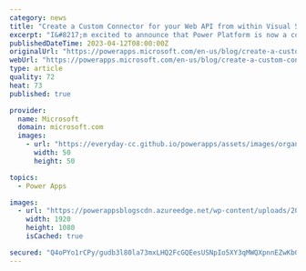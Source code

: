 ```yaml
---
category: news
title: "Create a Custom Connector for your Web API from within Visual Studio"
excerpt: "I&#8217;m excited to announce that Power Platform is now a connected service in Visual Studio 2022 Preview! Code-first developers will now be able to create both APIs and connectors from within Microsoft Visual Studio, thereby minimizing context switching when developing custom connectors for Microsoft"
publishedDateTime: 2023-04-12T08:00:00Z
originalUrl: "https://powerapps.microsoft.com/en-us/blog/create-a-custom-connector-for-your-web-api-from-within-visual-studio/"
webUrl: "https://powerapps.microsoft.com/en-us/blog/create-a-custom-connector-for-your-web-api-from-within-visual-studio/"
type: article
quality: 72
heat: 73
published: true

provider:
  name: Microsoft
  domain: microsoft.com
  images:
    - url: "https://everyday-cc.github.io/powerapps/assets/images/organizations/microsoft.com-50x50.jpg"
      width: 50
      height: 50

topics:
  - Power Apps

images:
  - url: "https://powerappsblogscdn.azureedge.net/wp-content/uploads/2023/04/VS-Project.gif"
    width: 1920
    height: 1080
    isCached: true

secured: "Q4oPYo1rCPy/gudb3l80la73mxLHQ2FcGQEesUSNpIo5XY3qMWQXpnnEZwKbGzvYxZlSrCliDLb5ngKTi1Ku5pjgxKRgrszLjlHvY+6oGIow3qmKFbTlVEiljG3zBygjnOdFzdtskE3OIvMuh4cB6CofvIzsrrwMcZY4sKqbqqp6CCd/xbeys0LrlfSkDVDmaIPPHNqO/s8J35IG3DNopgpYIPh/5reWoGB1++6bEn6ETsZaO1pyS4wKLEk+fyJpkNw7zaplwXgxtviJUpOt9KP/Z+Hhlyqih1zY0PsUbpuemZx6Lsxl+iE2pJQQZO1AdOqM92uhihrj/5YfVwgfrOHQYHwDX0SgTLpVYKHCq/g=;9VZLuEHnAT8eQGwsEEi6KA=="
---
```


